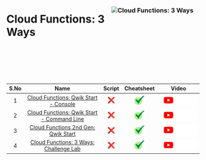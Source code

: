 [cross]: /assets/cross.jpg
[tick]: /assets/tick.jpg

### <img src="https://cdn.qwiklabs.com/5Km4VEbYh%2FozGbpwTH8qut6cjJ%2F3NIynIP143rOPOUE%3D" alt="Cloud Functions: 3 Ways" title="Cloud Functions: 3 Ways" align="right" height="160" width="230"/>

# Cloud Functions: 3 Ways

<br>
<br>
<br>
<br>
<br>


| S.No | Name | Script | Cheatsheet | Video |
| :--: | :--: | :----: | :--------: | :---: |
| 1 | [Cloud Functions: Qwik Start - Console](https://www.cloudskillsboost.google/course_templates/696/labs/461616) | [![cross][cross]]() | [![tick][tick]](../../Labs/Cheatsheets/GSP081/CHEATSHEET.md) | <a href=""> <picture> <source media="(prefers-color-scheme: dark)" srcset="../../assets/yt-dark.png"> <source media="(prefers-color-scheme: light)" srcset="../../assets/yt-light.png"> <img alt="YouTube logo" src="../../assets/yt-dark.png"></picture> </a> |
| 2 | [Cloud Functions: Qwik Start - Command Line](https://www.cloudskillsboost.google/course_templates/696/labs/461617) | [![cross][cross]]() | [![tick][tick]](../../Labs/Cheatsheets/GSP080/CHEATSHEET.md) | <a href=""> <picture> <source media="(prefers-color-scheme: dark)" srcset="../../assets/yt-dark.png"> <source media="(prefers-color-scheme: light)" srcset="../../assets/yt-light.png"> <img alt="YouTube logo" src="../../assets/yt-dark.png"></picture> </a> |
| 3 | [Cloud Functions 2nd Gen: Qwik Start](https://www.cloudskillsboost.google/course_templates/696/labs/461618) | [![cross][cross]]() | [![tick][tick]](../../Labs/Cheatsheets/GSP1089/CHEATSHEET.md) | <a href=""> <picture> <source media="(prefers-color-scheme: dark)" srcset="../../assets/yt-dark.png"> <source media="(prefers-color-scheme: light)" srcset="../../assets/yt-light.png"> <img alt="YouTube logo" src="../../assets/yt-dark.png"></picture> </a> |
| 4 | [Cloud Functions: 3 Ways: Challenge Lab](https://www.cloudskillsboost.google/course_templates/696/labs/461619) | [![cross][cross]]() | [![tick][tick]](../../Labs/Cheatsheets/ARC104/CHEATSHEET.md) | <a href=""> <picture> <source media="(prefers-color-scheme: dark)" srcset="../../assets/yt-dark.png"> <source media="(prefers-color-scheme: light)" srcset="../../assets/yt-light.png"> <img alt="YouTube logo" src="../../assets/yt-dark.png"></picture> </a> |